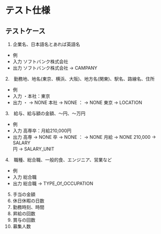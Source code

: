 # テスト仕様

## テストケース

1. 企業名、日本語名とあれば英語名
+ 例
 + 入力
 ソフトバンク株式会社
 + 出力
 ソフトバンク株式会社	->	CAMPANY

2.　勤務地、地名(東京、横浜、大阪)、地方名(関東)、駅名、路線名、住所
+ 例
 + 入力
 ・本社：東京
 + 出力
 ・	->	NONE
 本社	->	NONE
 ：	->	NONE
 東京	->	LOCATION

3.　給与、給与額の金額、〜円、〜万円

+ 例
 + 入力
 高専卒：月給210,000円
 + 出力
 高専	->	NONE
 卒		->	NONE
 ：		->	NONE
 月給		->	NONE
 210,000	->	SALARY	
 円		->	SALARY_UNIT

4.　職種、総合職、一般的食、エンジニア、営業など
+ 例
 + 入力
 総合職
 + 出力
 総合職	-> 	TYPE_Of_OCCUPATION

5. 手当の金額
6. 休日休暇の日数
7. 勤務時刻、時間
8. 昇給の回数
9. 賞与の回数
10. 募集人数